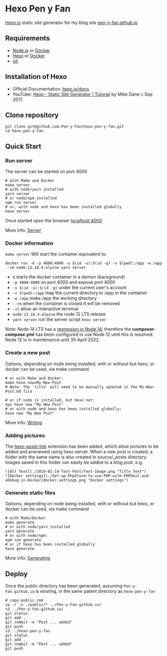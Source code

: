 # Hexo Pen y Fan

[Hexo.io](https://hexo.io/) static site generator for my blog site
 [pen-y-fan.github.io](https://pen-y-fan.github.io/)

## Requirements

- [Node.js](https://nodejs.org/en/download/) or [Docker](https://docs.docker.com/get-docker/)
- [Hexo](https://hexo.io/) or [Docker](https://docs.docker.com/get-docker/)
- [git](https://git-scm.com/downloads)

## Installation of Hexo

- Official Documentation: [hexo.io/docs](https://hexo.io/docs/)
- YouTube: [Hexo - Static Site Generator | Tutorial](https://www.youtube.com/playlist?list=PLLAZ4kZ9dFpOMJR6D25ishrSedvsguVSm)
  by Mike Dane c Sep 2017.

## Clone repository

```shell script
git clone git@github.com:Pen-y-Fan/hexo-pen-y-fan.git
cd hexo-pen-y-fan
```

## Quick Start

### Run server

The server can be started on port 4000

```shell script
# with Make and Docker
make server
# with node/yarn installed
yarn server
# or node/npm installed
npm run server
# or, with node and hexo has been installed globally
hexo server
```

Once started open the browser <localhost:4000>

More info: [Server](https://hexo.io/docs/server.html)

### Docker information

`make server` Will start the container equivalent to:

`docker run -d -p 4000:4000 -u $(id -u):$(id -g) -v $(pwd):/app -w /app --rm node:12.18.4-alpine yarn server`

- `d` starts the docker container in a demon (background)
- `-p 4000:4000` on port 4000 and expose port 4000
- `-u $(id -u):$(id -g)` under the current user's account
- `-v $(pwd):/app` map the current directory to /app in the container
- `-w /app` make /app the working directory
- `--rm` when the container is closed it will be removed
- `-it` allow an interactive terminal
- `node:12.18.4-alpine` the node 12 LTS release
- `yarn server` run the server script `hexo server`

Note: Node 14 LTS has a [regression in Node 14](https://github.com/hexojs/hexo/issues/4257), therefore the
**composer-compose.yml** has been configured to use Node 12 until this is resolved. Node 12 is in maintenance until
30 April 2022.

### Create a new post

Options, depending on node being installed, with or without but hexo, or docker can be used, via make command.

```shell script
# or with Make and Docker:
make hexo new=My-New-Post
# Note: The `title` will need to be manually updated in the My-New-Post.md file

# or if node is installed, but hexo not:
npx hexo new "My New Post"
# or with node and hexo has been installed globally:
hexo new "My New Post"
```

More info: [Writing](https://hexo.io/docs/writing.html)

### Adding pictures

The [hexo-asset-link](https://github.com/liolok/hexo-asset-link) extension has been added, which allow pictures to be
added and previewed using hexo server. When a new post is created, a folder with the same name is also created in
source/_posts directory. Images saved in this folder can easily be added to a blog post. e.g.

```text
![Alt Text](./2019-02-14-Test-Post/Test-Image.png "Title Text")
![Docker settings](./Set-up-PhpStorm-to-use-PHP-with-PHPUnit-and-xDebug-in-Docker/docker-settings.png "Docker settings")
```

### Generate static files

Options, depending on node being installed, with or without but hexo, or docker can be used, via make command

```shell script
# with Make/Docker
make generate
# or with node/yarn installed
yarn generate
# or with node/npm:
npm run generate
# or if hexo has been installed globally
hexo generate
```

More info: [Generating](https://hexo.io/docs/generating.html)

## Deploy

Once the public directory has been generated, assuming `Pen-y-Fan.github.io` is existing, in the same patent directory
as `hexo-pen-y-fan`

```shell script
# copy-public.cmd
cp -r -u ./public/* ../Pen-y-Fan.github.io/
cd ../Pen-y-Fan.github.io/
git status
git add .
git commit -m "Post ... added"
git push
cd ../hexo-pen-y-fan
git status
git add .
git commit -m "Post ... added"
git push
```
